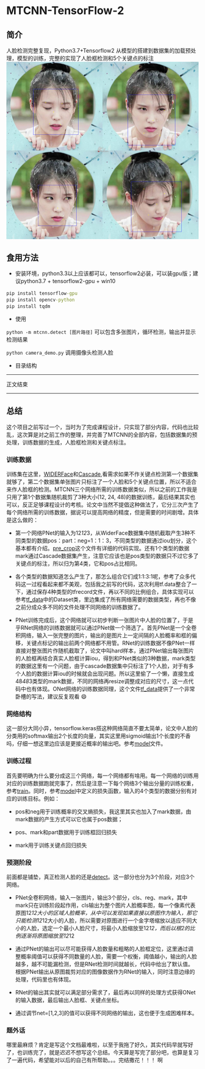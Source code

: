 # MTCNN-TensorFlow-2

## 简介

人脸检测完整复现，Python3.7+Tensorflow2
从模型的搭建到数据集的加载预处理，模型的训练，完整的实现了人脸框检测和5个关键点的标注
![img](results/test3_ed.png)

## 食用方法

+ 安装环境，python3.3以上应该都可以，tensorflow2必装，可以装gpu版；建议python3.7 + tensorflow2-gpu + win10

```cmd
pip install tensorflow-gpu
pip install opencv-python
pip install tqdm
```

+ 使用

`python -m mtcnn.detect [图片路径]`   可以包含多张图片，循环检测，输出并显示检测结果

`python camera_demo.py` 调用摄像头检测人脸

+ 目录结构

----------------------------------------------

正文结束

----------------------------------------------

## 总结

这个项目之前写过一个，当时为了完成课程设计，只实现了部分内容，代码也比较乱，这次算是对之前工作的整理，并完善了MTCNN的全部内容，包括数据集的预处理，训练数据的生成，人脸框检测和关键点标注。

### 训练数据

训练集在这里，[WIDERFace](http://mmlab.ie.cuhk.edu.hk/projects/WIDERFace/)和[Cascade](http://mmlab.ie.cuhk.edu.hk/archive/CNN_FacePoint.htm),看需求如果不作关键点检测第一个数据集就够了，第二个数据集单张图片只标注了一个人脸和5个关键点位置，所以不适合来作人脸框的检测。MTCNN三个网络所需的训练数据类似，所以之前的工作我是只用了第1个数据集随机裁剪了3种大小(12, 24, 48)的数据训练，最后结果其实也可以，反正足够课程设计的考核。论文中当然不提倡这种做法了，它分三次产生了每个网络所需的训练数据，据说可以提高网络的精度，但是需要的时间剧增。具体是这么做的：

+ 第一个网络PNet的输入为12*12*3，从WiderFace数据集中随机截取产生3种不同类型的数据pos：part：neg=1：1：3，不同类型的数据通过iou划分，这个基本都有介绍。[pre_crop](prepare_data/pre_crop_img.py)这个文件有详细的代码实现。还有1个类型的数据mark通过Cascade数据集产生，注意它应该也是pos类型的数据只不过它多了关键点的标注，所以归为第4类，它和pos占比相同。

+ 各个类型的数据知道怎么产生了，那怎么组合它们成1:1:3:1呢，参考了众多代码这一过程看起来都不美观，包括我之前写的代码，这次利用tf.data整合了一下，通过保存4种类型的tfrecord文件，再以不同的比例组合，具体实现可以参考[tf_data](prepare_data/tf_data.py)中的Dataset类，里边集成了所有网络需要的数据类型，再也不像之前分成众多不同的文件处理不同网络的训练数据了。

+ PNet训练完成后，这个网络就可以初步判断一张图片中人脸的位置了，于是乎RNet网络的训练数据就可以通过PNet做一个筛选了。首先PNet是一个全卷积网络，输入一张完整的图片，输出的是图片上一定间隔的人脸概率和框的偏移，关键点标记的输出前两个网络都不用管。RNet的训练数据不像PNet一样直接对整张图片作随机截取了，论文中叫hard样本，通过PNet输出每张图片的人脸框再结合真实人脸框计算iou，得到和PNet类似的3种数据，mark类型的数据这里有一个问题，由于cascade数据集中只标注了1个人脸，对于有多个人脸的数据计算iou的时候就会出现问题。所以这里偷了一个懒，直接生成48*48*3类型的mark数据，不同的网络再resize调整成对应的尺寸，这一点代码中也有体现。ONet网络的训练数据同理，这个文件[tf_data](prepare_data/tf_data.py)提供了一个非常卧槽的写法，建议反复观看 :smile:

### 网络结构

这一部分大同小异，tensorflow.keras搭这种网络简直不要太简单，论文中人脸的分类用的softmax输出2个长度的向量，其实这里用sigmoid输出1个长度的不香吗，仔细一想这里边应该是更接近概率的输出吧。参考[model](mtcnn/model.py)文件。

### 训练过程

首先要明确为什么要分成这三个网络，每一个网络都有啥用。每一个网络的训练用对应的训练数据跑就完事了，然后是注意一下每个网络3个输出分量的训练权重，参考[train](mtcnn/train.py)。同时，参考[model](mtcnn/model.py)中定义的损失函数，输入的4个类型的数据分别有对应的训练目标。例如：

+ pos和neg用于训练概率的交叉熵损失，我这里其实也加入了mark数据，由mark数据的产生方式可以它也属于pos数据；

+ pos、mark和part数据用于训练框回归损失

+ mark用于训练关键点回归损失

### 预测阶段

前面都是铺垫，真正检测人脸的还是[detect](mtcnn/detect.py)。这一部分也分为3个阶段，对应3个网络。

+ PNet全卷积网络，输入一张图片，输出3个部分，cls、reg、mark，其中mark只在训练阶段起作用，cls输出为整个图片人脸概率图，每一个像素代表原图12*12大小的区域人脸概率，从中可以发现如果直接以原图作为输入，那它只能检测12*12大小的人脸，所以需要对原图进行一个金字塔缩放以适应不同大小的人脸，选定一个最小人脸尺寸，将最小人脸缩放至12*12，而后以根2的比例逐渐将原图缩放至12*12

+ 通过PNet的输出可以尽可能获得人脸数量和粗略的人脸框定位，这里通过调整概率阈值可以获得不同数量的人脸，需要一个权衡，阈值越小，输出的人脸越多，越不可能漏检测，但是RNet检测时间就越长，代码中给出了默认值。根据PNet输出从原图裁剪对应的图像数据作为RNet的输入，同时注意边缘的处理，代码里也有体现。

+ RNet的输出其实就可以满足部分需求了，最后再以同样的处理方式获得ONet的输入数据，最后输出人脸框、关键点坐标。

+ 通过调节net=[1,2,3]的值可以获得不同网络的输出，这也便于生成困难样本。

### 题外话

哪里最麻烦？肯定是写这个文档最难啦，以至于我拖了好久，其实代码早就写好了，也训练完了，就是迟迟不想写这个总结。今天算是写完了部分吧，也算是复习了一遍代码，希望能对以后的自己有所帮助。。。完结撒花！！！ 啊
